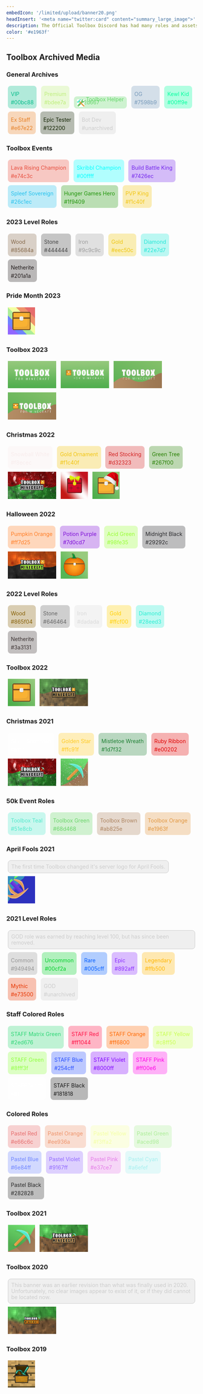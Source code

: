 ```yaml
---
embedIcon: '/limited/upload/banner20.png'
headInsert: '<meta name="twitter:card" content="summary_large_image">'
description: The Official Toolbox Discord has had many roles and assets, whether that be seasonal or to celebrate important milestones. It's likely that none of these colors would ever be known again without archival.
color: '#e1963f'
---
```

## Toolbox Archived Media
<div class="changelog-container" style="background:0;padding:0">
  <h3>General Archives</h3>
  <div>
    <a class="home-content-container" style="border-radius:8px;background:#00bc884d;padding:8px;color:#ccc;display:inline-block;margin:4px;line-height:0;--color:#00bc88">
      <p class="dreamsdb infotitle" style="color:var(--color)">VIP</p>
      <p class="dreamsdb infostats" style="display:block;line-height:16px;margin:0;color:var(--color)">#00bc88</p>
    </a>
    <a class="home-content-container" style="border-radius:8px;background:#bdee7a4d;padding:8px;color:#ccc;display:inline-block;margin:4px;line-height:0;--color:#bdee7a">
      <p class="dreamsdb infotitle" style="color:var(--color)">Premium</p>
      <p class="dreamsdb infostats" style="display:block;line-height:16px;margin:0;color:var(--color)">#bdee7a</p>
    </a>
    <a class="home-content-container" style="border-radius:8px;background:#62d6674d;padding:8px;color:#ccc;display:inline-block;margin:4px;line-height:0;--color:#62d667">
      <img src="./upload/roleToolboxHelper.40.png" loading="lazy" style="height:20px;position:absolute;border-radius:0"><p class="dreamsdb infotitle" style="color:var(--color);margin: 0 0 0 24px">Toolbox Helper</p>
      <p class="dreamsdb infostats" style="display:block;line-height:16px;margin:0;color:var(--color)">#62d667</p>
    </a>
    <a class="home-content-container" style="border-radius:8px;background:#7598b94d;padding:8px;color:#ccc;display:inline-block;margin:4px;line-height:0;--color:#7598b9">
      <p class="dreamsdb infotitle" style="color:var(--color)">OG</p>
      <p class="dreamsdb infostats" style="display:block;line-height:16px;margin:0;color:var(--color)">#7598b9</p>
    </a>
    <a class="home-content-container" style="border-radius:8px;background:#00ff9e4d;padding:8px;color:#ccc;display:inline-block;margin:4px;line-height:0;--color:#00ff9e">
      <p class="dreamsdb infotitle" style="color:var(--color)">Kewl Kid</p>
      <p class="dreamsdb infostats" style="display:block;line-height:16px;margin:0;color:var(--color)">#00ff9e</p>
    </a>
    <a class="home-content-container" style="border-radius:8px;background:#e67e224d;padding:8px;color:#ccc;display:inline-block;margin:4px;line-height:0;--color:#e67e22">
      <p class="dreamsdb infotitle" style="color:var(--color)">Ex Staff</p>
      <p class="dreamsdb infostats" style="display:block;line-height:16px;margin:0;color:var(--color)">#e67e22</p>
    </a>
    <a class="home-content-container" style="border-radius:8px;background:#1222004d;padding:8px;color:#ccc;display:inline-block;margin:4px;line-height:0;--color:#122200">
      <p class="dreamsdb infotitle" style="color:var(--color)">Epic Tester</p>
      <p class="dreamsdb infostats" style="display:block;line-height:16px;margin:0;color:var(--color)">#122200</p>
    </a>
    <a class="home-content-container" style="border-radius:8px;background:#cccccc4d;padding:8px;color:#ccc;display:inline-block;margin:4px;line-height:0;--color:#ccc">
      <p class="dreamsdb infotitle" style="color:var(--color)">Bot Dev</p>
      <p class="dreamsdb infostats" style="display:block;line-height:16px;margin:0;color:var(--color)">#unarchived</p>
    </a>
  </div>
</div>
<div class="changelog-container" style="background:0;padding:0">
  <h3>Toolbox Events</h3>
  <div>
    <a class="home-content-container" style="border-radius:8px;background:#e74c3c4d;padding:8px;color:#ccc;display:inline-block;margin:4px;line-height:0;--color:#e74c3c">
      <p class="dreamsdb infotitle" style="color:var(--color)">Lava Rising Champion</p>
      <p class="dreamsdb infostats" style="display:block;line-height:16px;margin:0;color:var(--color)">#e74c3c</p>
    </a>
    <a class="home-content-container" style="border-radius:8px;background:#00ffff4d;padding:8px;color:#ccc;display:inline-block;margin:4px;line-height:0;--color:#00ffff">
      <p class="dreamsdb infotitle" style="color:var(--color)">Skribbl Champion</p>
      <p class="dreamsdb infostats" style="display:block;line-height:16px;margin:0;color:var(--color)">#00ffff</p>
    </a>
    <a class="home-content-container" style="border-radius:8px;background:#7426ec4d;padding:8px;color:#ccc;display:inline-block;margin:4px;line-height:0;--color:#7426ec">
      <p class="dreamsdb infotitle" style="color:var(--color)">Build Battle King</p>
      <p class="dreamsdb infostats" style="display:block;line-height:16px;margin:0;color:var(--color)">#7426ec</p>
    </a>
    <a class="home-content-container" style="border-radius:8px;background:#26c1ec4d;padding:8px;color:#ccc;display:inline-block;margin:4px;line-height:0;--color:#26c1ec">
      <p class="dreamsdb infotitle" style="color:var(--color)">Spleef Sovereign</p>
      <p class="dreamsdb infostats" style="display:block;line-height:16px;margin:0;color:var(--color)">#26c1ec</p>
    </a>
    <a class="home-content-container" style="border-radius:8px;background:#1f94094d;padding:8px;color:#ccc;display:inline-block;margin:4px;line-height:0;--color:#1f9409">
      <p class="dreamsdb infotitle" style="color:var(--color)">Hunger Games Hero</p>
      <p class="dreamsdb infostats" style="display:block;line-height:16px;margin:0;color:var(--color)">#1f9409</p>
    </a>
    <a class="home-content-container" style="border-radius:8px;background:#f1c40f4d;padding:8px;color:#ccc;display:inline-block;margin:4px;line-height:0;--color:#f1c40f">
      <p class="dreamsdb infotitle" style="color:var(--color)">PVP King</p>
      <p class="dreamsdb infostats" style="display:block;line-height:16px;margin:0;color:var(--color)">#f1c40f</p>
    </a>
  </div>
</div>
<div class="changelog-container" style="background:0;padding:0">
  <h3>2023 Level Roles</h3>
  <div>
    <a class="home-content-container" style="border-radius:8px;background: #85684a4d;padding:8px;color:#ccc;display:inline-block;margin:4px;line-height:0;--color: #85684a;">
      <p class="dreamsdb infotitle" style="color:var(--color)">Wood</p>
      <p class="dreamsdb infostats" style="display:block;line-height:16px;margin:0;color:var(--color)">#85684a</p>
    </a>
    <a class="home-content-container" style="border-radius:8px;background: #4444444d;padding:8px;color:#ccc;display:inline-block;margin:4px;line-height:0;--color: #444444;">
      <p class="dreamsdb infotitle" style="color:var(--color)">Stone</p>
      <p class="dreamsdb infostats" style="display:block;line-height:16px;margin:0;color:var(--color)">#444444</p>
    </a>
    <a class="home-content-container" style="border-radius:8px;background: #9c9c9c4d;padding:8px;color:#ccc;display:inline-block;margin:4px;line-height:0;--color: #9c9c9c;">
      <p class="dreamsdb infotitle" style="color:var(--color)">Iron</p>
      <p class="dreamsdb infostats" style="display:block;line-height:16px;margin:0;color:var(--color)">#9c9c9c</p>
    </a>
    <a class="home-content-container" style="border-radius:8px;background: #eec50c4d;padding:8px;color:#ccc;display:inline-block;margin:4px;line-height:0;--color: #eec50c;">
      <p class="dreamsdb infotitle" style="color:var(--color)">Gold</p>
      <p class="dreamsdb infostats" style="display:block;line-height:16px;margin:0;color:var(--color)">#eec50c</p>
    </a>
    <a class="home-content-container" style="border-radius:8px;background: #22e7d74d;padding:8px;color:#ccc;display:inline-block;margin:4px;line-height:0;--color: #22e7d7;">
      <p class="dreamsdb infotitle" style="color:var(--color)">Diamond</p>
      <p class="dreamsdb infostats" style="display:block;line-height:16px;margin:0;color:var(--color)">#22e7d7</p>
    </a>
    <a class="home-content-container" style="border-radius:8px;background: #201a1a4d;padding:8px;color:#ccc;display:inline-block;margin:4px;line-height:0;--color: #201a1a;">
      <p class="dreamsdb infotitle" style="color:var(--color)">Netherite</p>
      <p class="dreamsdb infostats" style="display:block;line-height:16px;margin:0;color:var(--color)">#201a1a</p>
    </a>
  </div>
</div>
<div class="changelog-container" style="background:0;padding:0">
  <h3>Pride Month 2023</h3>
  <div>
    <div class="home-content-container" style="justify-content:left">
      <img src="./upload/pride231.144.png" loading="lazy">
    </div>
  </div>
</div>
<div class="changelog-container" style="background:0;padding:0">
  <h3>Toolbox 2023</h3>
  <div>
    <div class="home-content-container" style="justify-content:left">
      <img src="./upload/tb230.144.png" loading="lazy">
      <img src="./upload/tb231.144.png" loading="lazy">
      <img src="./upload/tb232.144.png" loading="lazy">
      <img src="./upload/tb233.144.png" loading="lazy">
    </div>
  </div>
</div>
<div class="changelog-container" style="background:0;padding:0">
  <h3>Christmas 2022</h3>
  <div>
    <a class="home-content-container" style="border-radius:8px;background:#f8ecec4d;padding:8px;color:#ccc;display:inline-block;margin:4px;line-height:0;--color:#f8ecec">
      <p class="dreamsdb infotitle" style="color:var(--color)">Snowball White</p>
      <p class="dreamsdb infostats" style="display:block;line-height:16px;margin:0;color:var(--color)">#f8ecec</p>
    </a>
    <a class="home-content-container" style="border-radius:8px;background:#f1c40f4d;padding:8px;color:#ccc;display:inline-block;margin:4px;line-height:0;--color:#f1c40f">
      <p class="dreamsdb infotitle" style="color:var(--color)">Gold Ornament</p>
      <p class="dreamsdb infostats" style="display:block;line-height:16px;margin:0;color:var(--color)">#f1c40f</p>
    </a>
    <a class="home-content-container" style="border-radius:8px;background:#d323234d;padding:8px;color:#ccc;display:inline-block;margin:4px;line-height:0;--color:#d32323">
      <p class="dreamsdb infotitle" style="color:var(--color)">Red Stocking</p>
      <p class="dreamsdb infostats" style="display:block;line-height:16px;margin:0;color:var(--color)">#d32323</p>
    </a>
    <a class="home-content-container" style="border-radius:8px;background:#267f004d;padding:8px;color:#ccc;display:inline-block;margin:4px;line-height:0;--color:#267f00">
      <p class="dreamsdb infotitle" style="color:var(--color)">Green Tree</p>
      <p class="dreamsdb infostats" style="display:block;line-height:16px;margin:0;color:var(--color)">#267f00</p>
    </a>
    <div class="home-content-container" style="justify-content:left">
      <img src="./upload/xmas220.144.png" loading="lazy">
      <img src="./upload/xmas221.144.gif" loading="lazy">
      <img src="./upload/xmas222.144.png" loading="lazy">
    </div>
  </div>
</div>
<div class="changelog-container" style="background:0;padding:0">
  <h3>Halloween 2022</h3>
  <div>
    <a class="home-content-container" style="border-radius:8px;background:#ff7d254d;padding:8px;color:#ccc;display:inline-block;margin:4px;line-height:0;--color:#ff7d25">
      <p class="dreamsdb infotitle" style="color:var(--color)">Pumpkin Orange</p>
      <p class="dreamsdb infostats" style="display:block;line-height:16px;margin:0;color:var(--color)">#ff7d25</p>
    </a>
    <a class="home-content-container" style="border-radius:8px;background:#7d0cd74d;padding:8px;color:#ccc;display:inline-block;margin:4px;line-height:0;--color:#7d0cd7">
      <p class="dreamsdb infotitle" style="color:var(--color)">Potion Purple</p>
      <p class="dreamsdb infostats" style="display:block;line-height:16px;margin:0;color:var(--color)">#7d0cd7</p>
    </a>
    <a class="home-content-container" style="border-radius:8px;background:#98fe354d;padding:8px;color:#ccc;display:inline-block;margin:4px;line-height:0;--color:#98fe35">
      <p class="dreamsdb infotitle" style="color:var(--color)">Acid Green</p>
      <p class="dreamsdb infostats" style="display:block;line-height:16px;margin:0;color:var(--color)">#98fe35</p>
    </a>
    <a class="home-content-container" style="border-radius:8px;background:#29292c4d;padding:8px;color:#ccc;display:inline-block;margin:4px;line-height:0;--color:#29292c">
      <p class="dreamsdb infotitle" style="color:var(--color)">Midnight Black</p>
      <p class="dreamsdb infostats" style="display:block;line-height:16px;margin:0;color:var(--color)">#29292c</p>
    </a>
    <div class="home-content-container" style="justify-content:left">
      <img src="./upload/spook220.144.png" loading="lazy">
      <img src="./upload/spook221.144.png" loading="lazy">
    </div>
  </div>
</div>
<div class="changelog-container" style="background:0;padding:0">
  <h3>2022 Level Roles</h3>
  <div>
    <a class="home-content-container" style="border-radius:8px;background:#865f044d;padding:8px;color:#ccc;display:inline-block;margin:4px;line-height:0;--color:#865f04">
      <p class="dreamsdb infotitle" style="color:var(--color)">Wood</p>
      <p class="dreamsdb infostats" style="display:block;line-height:16px;margin:0;color:var(--color)">#865f04</p>
    </a>
    <a class="home-content-container" style="border-radius:8px;background:#6464644d;padding:8px;color:#ccc;display:inline-block;margin:4px;line-height:0;--color:#646464">
      <p class="dreamsdb infotitle" style="color:var(--color)">Stone</p>
      <p class="dreamsdb infostats" style="display:block;line-height:16px;margin:0;color:var(--color)">#646464</p>
    </a>
    <a class="home-content-container" style="border-radius:8px;background:#dadada4d;padding:8px;color:#ccc;display:inline-block;margin:4px;line-height:0;--color:#dadada">
      <p class="dreamsdb infotitle" style="color:var(--color)">Iron</p>
      <p class="dreamsdb infostats" style="display:block;line-height:16px;margin:0;color:var(--color)">#dadada</p>
    </a>
    <a class="home-content-container" style="border-radius:8px;background:#ffcf004d;padding:8px;color:#ccc;display:inline-block;margin:4px;line-height:0;--color:#ffcf00">
      <p class="dreamsdb infotitle" style="color:var(--color)">Gold</p>
      <p class="dreamsdb infostats" style="display:block;line-height:16px;margin:0;color:var(--color)">#ffcf00</p>
    </a>
    <a class="home-content-container" style="border-radius:8px;background:#28eed34d;padding:8px;color:#ccc;display:inline-block;margin:4px;line-height:0;--color:#28eed3">
      <p class="dreamsdb infotitle" style="color:var(--color)">Diamond</p>
      <p class="dreamsdb infostats" style="display:block;line-height:16px;margin:0;color:var(--color)">#28eed3</p>
    </a>
    <a class="home-content-container" style="border-radius:8px;background:#3a31314d;padding:8px;color:#ccc;display:inline-block;margin:4px;line-height:0;--color:#3a3131">
      <p class="dreamsdb infotitle" style="color:var(--color)">Netherite</p>
      <p class="dreamsdb infostats" style="display:block;line-height:16px;margin:0;color:var(--color)">#3a3131</p>
    </a>
  </div>
</div>
<div class="changelog-container" style="background:0;padding:0">
  <h3>Toolbox 2022</h3>
  <div>
    <div class="home-content-container" style="justify-content:left">
      <img src="./upload/tb220.144.png" loading="lazy">
      <img src="./upload/tb221.144.png" loading="lazy">
    </div>
  </div>
</div>
<div class="changelog-container" style="background:0;padding:0">
  <h3>Christmas 2021</h3>
  <div>
    <a class="home-content-container" style="border-radius:8px;background:#ffffff4d;padding:8px;color:#ccc;display:inline-block;margin:4px;line-height:0;--color:#ffffff">
      <p class="dreamsdb infotitle" style="color:var(--color)">Silver Snowman</p>
      <p class="dreamsdb infostats" style="display:block;line-height:16px;margin:0;color:var(--color)">#ffffff</p>
    </a>
    <a class="home-content-container" style="border-radius:8px;background:#ffc91f4d;padding:8px;color:#ccc;display:inline-block;margin:4px;line-height:0;--color:#ffc91f">
      <p class="dreamsdb infotitle" style="color:var(--color)">Golden Star</p>
      <p class="dreamsdb infostats" style="display:block;line-height:16px;margin:0;color:var(--color)">#ffc91f</p>
    </a>
    <a class="home-content-container" style="border-radius:8px;background:#1d7f324d;padding:8px;color:#ccc;display:inline-block;margin:4px;line-height:0;--color:#1d7f32">
      <p class="dreamsdb infotitle" style="color:var(--color)">Mistletoe Wreath</p>
      <p class="dreamsdb infostats" style="display:block;line-height:16px;margin:0;color:var(--color)">#1d7f32</p>
    </a>
    <a class="home-content-container" style="border-radius:8px;background:#e002024d;padding:8px;color:#ccc;display:inline-block;margin:4px;line-height:0;--color:#e00202">
      <p class="dreamsdb infotitle" style="color:var(--color)">Ruby Ribbon</p>
      <p class="dreamsdb infostats" style="display:block;line-height:16px;margin:0;color:var(--color)">#e00202</p>
    </a>
    <div class="home-content-container" style="justify-content:left">
      <img src="./upload/xmas210.144.png" loading="lazy">
      <img src="./upload/xmas211.144.gif" loading="lazy">
    </div>
  </div>
</div>
<div class="changelog-container" style="background:0;padding:0">
  <h3>50k Event Roles</h3>
  <div>
    <a class="home-content-container" style="border-radius:8px;background:#51e8cb4d;padding:8px;color:#ccc;display:inline-block;margin:4px;line-height:0;--color:#51e8cb">
      <p class="dreamsdb infotitle" style="color:var(--color)">Toolbox Teal</p>
      <p class="dreamsdb infostats" style="display:block;line-height:16px;margin:0;color:var(--color)">#51e8cb</p>
    </a>
    <a class="home-content-container" style="border-radius:8px;background:#68d4684d;padding:8px;color:#ccc;display:inline-block;margin:4px;line-height:0;--color:#68d468">
      <p class="dreamsdb infotitle" style="color:var(--color)">Toolbox Green</p>
      <p class="dreamsdb infostats" style="display:block;line-height:16px;margin:0;color:var(--color)">#68d468</p>
    </a>
    <a class="home-content-container" style="border-radius:8px;background:#ab825e4d;padding:8px;color:#ccc;display:inline-block;margin:4px;line-height:0;--color:#ab825e">
      <p class="dreamsdb infotitle" style="color:var(--color)">Toolbox Brown</p>
      <p class="dreamsdb infostats" style="display:block;line-height:16px;margin:0;color:var(--color)">#ab825e</p>
    </a>
    <a class="home-content-container" style="border-radius:8px;background:#e1963f4d;padding:8px;color:#ccc;display:inline-block;margin:4px;line-height:0;--color:#e1963f">
      <p class="dreamsdb infotitle" style="color:var(--color)">Toolbox Orange</p>
      <p class="dreamsdb infostats" style="display:block;line-height:16px;margin:0;color:var(--color)">#e1963f</p>
    </a>
  </div>
</div>
<div class="changelog-container" style="background:0;padding:0">
  <h3>April Fools 2021</h3>
  <div>
    <a class="home-content-container" style="border-radius:8px;background: #cccccc4d;padding:8px;color:#ccc;display:inline-block;margin:4px;line-height:0;border: 1px solid #ccc;">
      <p class="dreamsdb infostats" style="display:block;line-height:16px;margin:0">The first time Toolbox changed it's server logo for April Fools.</p>
    </a>
  </div>
  <div>
    <div class="home-content-container" style="justify-content:left">
      <img src="./upload/fools210.144.gif" loading="lazy">
    </div>
  </div>
</div>
<div class="changelog-container" style="background:0;padding:0">
  <h3>2021 Level Roles</h3>
  <div>
    <a class="home-content-container" style="border-radius:8px;background: #cccccc4d;padding:8px;color:#ccc;display:inline-block;margin:4px;line-height:0;border: 1px solid #ccc;">
      <p class="dreamsdb infostats" style="display:block;line-height:16px;margin:0">GOD role was earned by reaching level 100, but has since been removed.</p>
    </a>
  </div>
  <div>
    <a class="home-content-container" style="border-radius:8px;background:#9494944d;padding:8px;color:#ccc;display:inline-block;margin:4px;line-height:0;--color:#949494">
      <p class="dreamsdb infotitle" style="color:var(--color)">Common</p>
      <p class="dreamsdb infostats" style="display:block;line-height:16px;margin:0;color:var(--color)">#949494</p>
    </a>
    <a class="home-content-container" style="border-radius:8px;background:#00cf2a4d;padding:8px;color:#ccc;display:inline-block;margin:4px;line-height:0;--color:#00cf2a">
      <p class="dreamsdb infotitle" style="color:var(--color)">Uncommon</p>
      <p class="dreamsdb infostats" style="display:block;line-height:16px;margin:0;color:var(--color)">#00cf2a</p>
    </a>
    <a class="home-content-container" style="border-radius:8px;background:#005cff4d;padding:8px;color:#ccc;display:inline-block;margin:4px;line-height:0;--color:#005cff">
      <p class="dreamsdb infotitle" style="color:var(--color)">Rare</p>
      <p class="dreamsdb infostats" style="display:block;line-height:16px;margin:0;color:var(--color)">#005cff</p>
    </a>
    <a class="home-content-container" style="border-radius:8px;background:#892aff4d;padding:8px;color:#ccc;display:inline-block;margin:4px;line-height:0;--color:#892aff">
      <p class="dreamsdb infotitle" style="color:var(--color)">Epic</p>
      <p class="dreamsdb infostats" style="display:block;line-height:16px;margin:0;color:var(--color)">#892aff</p>
    </a>
    <a class="home-content-container" style="border-radius:8px;background:#ffb5004d;padding:8px;color:#ccc;display:inline-block;margin:4px;line-height:0;--color:#ffb500">
      <p class="dreamsdb infotitle" style="color:var(--color)">Legendary</p>
      <p class="dreamsdb infostats" style="display:block;line-height:16px;margin:0;color:var(--color)">#ffb500</p>
    </a>
    <a class="home-content-container" style="border-radius:8px;background:#e735004d;padding:8px;color:#ccc;display:inline-block;margin:4px;line-height:0;--color:#e73500">
      <p class="dreamsdb infotitle" style="color:var(--color)">Mythic</p>
      <p class="dreamsdb infostats" style="display:block;line-height:16px;margin:0;color:var(--color)">#e73500</p>
    </a>
    <a class="home-content-container" style="border-radius:8px;background:#cccccc4d;padding:8px;color:#ccc;display:inline-block;margin:4px;line-height:0;--color:#ccc">
      <p class="dreamsdb infotitle" style="color:var(--color)">GOD</p>
      <p class="dreamsdb infostats" style="display:block;line-height:16px;margin:0;color:var(--color)">#unarchived</p>
    </a>
  </div>
</div>
<div class="changelog-container" style="background:0;padding:0">
  <h3>Staff Colored Roles</h3>
  <div>
    <a class="home-content-container" style="border-radius:8px;background:#2ed6764d;padding:8px;color:#ccc;display:inline-block;margin:4px;line-height:0;--color:#2ed676">
      <p class="dreamsdb infotitle" style="color:var(--color)">STAFF Matrix Green</p>
      <p class="dreamsdb infostats" style="display:block;line-height:16px;margin:0;color:var(--color)">#2ed676</p>
    </a>
    <a class="home-content-container" style="border-radius:8px;background:#ff10444d;padding:8px;color:#ccc;display:inline-block;margin:4px;line-height:0;--color:#ff1044">
      <p class="dreamsdb infotitle" style="color:var(--color)">STAFF Red</p>
      <p class="dreamsdb infostats" style="display:block;line-height:16px;margin:0;color:var(--color)">#ff1044</p>
    </a>
    <a class="home-content-container" style="border-radius:8px;background:#ff68004d;padding:8px;color:#ccc;display:inline-block;margin:4px;line-height:0;--color:#ff6800">
      <p class="dreamsdb infotitle" style="color:var(--color)">STAFF Orange</p>
      <p class="dreamsdb infostats" style="display:block;line-height:16px;margin:0;color:var(--color)">#ff6800</p>
    </a>
    <a class="home-content-container" style="border-radius:8px;background:#c8ff504d;padding:8px;color:#ccc;display:inline-block;margin:4px;line-height:0;--color:#c8ff50">
      <p class="dreamsdb infotitle" style="color:var(--color)">STAFF Yellow</p>
      <p class="dreamsdb infostats" style="display:block;line-height:16px;margin:0;color:var(--color)">#c8ff50</p>
    </a>
    <a class="home-content-container" style="border-radius:8px;background:#8fff3f4d;padding:8px;color:#ccc;display:inline-block;margin:4px;line-height:0;--color:#8fff3f">
      <p class="dreamsdb infotitle" style="color:var(--color)">STAFF Green</p>
      <p class="dreamsdb infostats" style="display:block;line-height:16px;margin:0;color:var(--color)">#8fff3f</p>
    </a>
    <a class="home-content-container" style="border-radius:8px;background:#254cff4d;padding:8px;color:#ccc;display:inline-block;margin:4px;line-height:0;--color:#254cff">
      <p class="dreamsdb infotitle" style="color:var(--color)">STAFF Blue</p>
      <p class="dreamsdb infostats" style="display:block;line-height:16px;margin:0;color:var(--color)">#254cff</p>
    </a>
    <a class="home-content-container" style="border-radius:8px;background:#8000ff4d;padding:8px;color:#ccc;display:inline-block;margin:4px;line-height:0;--color:#8000ff">
      <p class="dreamsdb infotitle" style="color:var(--color)">STAFF Violet</p>
      <p class="dreamsdb infostats" style="display:block;line-height:16px;margin:0;color:var(--color)">#8000ff</p>
    </a>
    <a class="home-content-container" style="border-radius:8px;background:#ff00e64d;padding:8px;color:#ccc;display:inline-block;margin:4px;line-height:0;--color:#ff00e6">
      <p class="dreamsdb infotitle" style="color:var(--color)">STAFF Pink</p>
      <p class="dreamsdb infostats" style="display:block;line-height:16px;margin:0;color:var(--color)">#ff00e6</p>
    </a>
    <a class="home-content-container" style="border-radius:8px;background:#ffffff4d;padding:8px;color:#ccc;display:inline-block;margin:4px;line-height:0;--color:#fff">
      <p class="dreamsdb infotitle" style="color:var(--color)">STAFF White</p>
      <p class="dreamsdb infostats" style="display:block;line-height:16px;margin:0;color:var(--color)">#ffffff</p>
    </a>
    <a class="home-content-container" style="border-radius:8px;background:#1818184d;padding:8px;color:#ccc;display:inline-block;margin:4px;line-height:0;--color:#181818">
      <p class="dreamsdb infotitle" style="color:var(--color)">STAFF Black</p>
      <p class="dreamsdb infostats" style="display:block;line-height:16px;margin:0;color:var(--color)">#181818</p>
    </a>
  </div>
</div>
<div class="changelog-container" style="background:0;padding:0">
  <h3>Colored Roles</h3>
  <div>
    <a class="home-content-container" style="border-radius:8px;background:#e66c6c4d;padding:8px;color:#ccc;display:inline-block;margin:4px;line-height:0;--color:#e66c6c">
      <p class="dreamsdb infotitle" style="color:var(--color)">Pastel Red</p>
      <p class="dreamsdb infostats" style="display:block;line-height:16px;margin:0;color:var(--color)">#e66c6c</p>
    </a>
    <a class="home-content-container" style="border-radius:8px;background:#ee936a4d;padding:8px;color:#ccc;display:inline-block;margin:4px;line-height:0;--color:#ee936a">
      <p class="dreamsdb infotitle" style="color:var(--color)">Pastel Orange</p>
      <p class="dreamsdb infostats" style="display:block;line-height:16px;margin:0;color:var(--color)">#ee936a</p>
    </a>
    <a class="home-content-container" style="border-radius:8px;background:#f3ffa24d;padding:8px;color:#ccc;display:inline-block;margin:4px;line-height:0;--color:#f3ffa2">
      <p class="dreamsdb infotitle" style="color:var(--color)">Pastel Yellow</p>
      <p class="dreamsdb infostats" style="display:block;line-height:16px;margin:0;color:var(--color)">#f3ffa2</p>
    </a>
    <a class="home-content-container" style="border-radius:8px;background:#aced984d;padding:8px;color:#ccc;display:inline-block;margin:4px;line-height:0;--color:#aced98">
      <p class="dreamsdb infotitle" style="color:var(--color)">Pastel Green</p>
      <p class="dreamsdb infostats" style="display:block;line-height:16px;margin:0;color:var(--color)">#aced98</p>
    </a>
    <a class="home-content-container" style="border-radius:8px;background:#6e84ff4d;padding:8px;color:#ccc;display:inline-block;margin:4px;line-height:0;--color:#6e84ff">
      <p class="dreamsdb infotitle" style="color:var(--color)">Pastel Blue</p>
      <p class="dreamsdb infostats" style="display:block;line-height:16px;margin:0;color:var(--color)">#6e84ff</p>
    </a>
    <a class="home-content-container" style="border-radius:8px;background:#9167ff4d;padding:8px;color:#ccc;display:inline-block;margin:4px;line-height:0;--color:#9167ff">
      <p class="dreamsdb infotitle" style="color:var(--color)">Pastel Violet</p>
      <p class="dreamsdb infostats" style="display:block;line-height:16px;margin:0;color:var(--color)">#9167ff</p>
    </a>
    <a class="home-content-container" style="border-radius:8px;background:#e37ce74d;padding:8px;color:#ccc;display:inline-block;margin:4px;line-height:0;--color:#e37ce7">
      <p class="dreamsdb infotitle" style="color:var(--color)">Pastel Pink</p>
      <p class="dreamsdb infostats" style="display:block;line-height:16px;margin:0;color:var(--color)">#e37ce7</p>
    </a>
    <a class="home-content-container" style="border-radius:8px;background:#a6efef4d;padding:8px;color:#ccc;display:inline-block;margin:4px;line-height:0;--color:#a6efef">
      <p class="dreamsdb infotitle" style="color:var(--color)">Pastel Cyan</p>
      <p class="dreamsdb infostats" style="display:block;line-height:16px;margin:0;color:var(--color)">#a6efef</p>
    </a>
    <a class="home-content-container" style="border-radius:8px;background:#2828284d;padding:8px;color:#ccc;display:inline-block;margin:4px;line-height:0;--color:#282828">
      <p class="dreamsdb infotitle" style="color:var(--color)">Pastel Black</p>
      <p class="dreamsdb infostats" style="display:block;line-height:16px;margin:0;color:var(--color)">#282828</p>
    </a>
  </div>
</div>
<div class="changelog-container" style="background:0;padding:0">
  <h3>Toolbox 2021</h3>
  <div>
    <div class="home-content-container" style="justify-content:left">
      <img src="./upload/tb210.144.png" loading="lazy">
      <img src="./upload/tb211.144.png" loading="lazy">
    </div>
  </div>
</div>
<div class="changelog-container" style="background:0;padding:0">
  <h3>Toolbox 2020</h3>
  <div>
    <a class="home-content-container" style="border-radius:8px;background: #cccccc4d;padding:8px;color:#ccc;display:inline-block;margin:4px;line-height:0;border: 1px solid #ccc;">
      <p class="dreamsdb infostats" style="display:block;line-height:16px;margin:0">This banner was an earlier revision than what was finally used in 2020. Unfortunately, no clear images appear to exist of it, or if they did cannot be located now.</p>
    </a>
  </div>
  <div>
    <div class="home-content-container" style="justify-content:left">
      <img src="./upload/tb200.144.png" loading="lazy">
    </div>
  </div>
</div>
<div class="changelog-container" style="background:0;padding:0">
  <h3>Toolbox 2019</h3>
  <div>
    <div class="home-content-container" style="justify-content:left">
      <img src="./upload/tb190.144.png" loading="lazy">
    </div>
  </div>
</div>
<style>
  .changelog-container>div>div>img {
    margin:4px;
    height:72px;
    image-rendering:pixelated
  }
</style>
